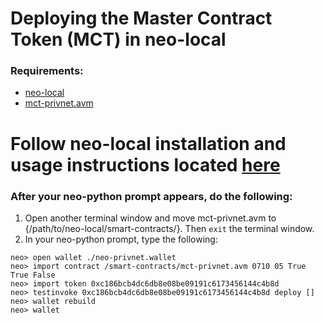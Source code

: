 # Deploying the Master Contract Token (MCT) in neo-local
### Requirements: 
* [neo-local](https://github.com/CityOfZion/neo-local)
* [mct-privnet.avm](https://github.com/Splyse/MCT/blob/master/mct-privnet.avm)

# Follow neo-local installation and usage instructions located [here](https://github.com/CityOfZion/neo-local/wiki)
### After your neo-python prompt appears, do the following:
1. Open another terminal window and move mct-privnet.avm to {/path/to/neo-local/smart-contracts/}. Then `exit` the terminal window.
1. In your neo-python prompt, type the following:
```
neo> open wallet ./neo-privnet.wallet
neo> import contract /smart-contracts/mct-privnet.avm 0710 05 True True False
neo> import token 0xc186bcb4dc6db8e08be09191c6173456144c4b8d
neo> testinvoke 0xc186bcb4dc6db8e08be09191c6173456144c4b8d deploy []
neo> wallet rebuild
neo> wallet
```
